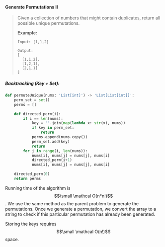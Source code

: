#### Generate Permutations II

> Given a collection of numbers that might contain duplicates, return all possible unique permutations.
>
> **Example:**
>
> ```
> Input: [1,1,2]
>
> Output:
> [
>   [1,1,2],
>   [1,2,1],
>   [2,1,1]
> ]
> ```

##### Backtracking \(Key + Set\):

```py
def permuteUnique(nums: 'List[int]') -> 'List[List[int]]':
    perm_set = set()
    perms = []
    
    def directed_perm(i):
        if i == len(nums):
            key = "".join(map(lambda x: str(x), nums))
            if key in perm_set:
                return
            perms.append(nums.copy())
            perm_set.add(key)
            return
        for j in range(i, len(nums)):
            nums[i], nums[j] = nums[j], nums[i]
            directed_perm(i+1)
            nums[i], nums[j] = nums[j], nums[i]
    
    directed_perm(0)
    return perms
```

Running time of the algorithm is $$\small \mathcal O(n*n!)$$. We use the same method as the parent problem to generate the permutations. Once we generate a permutation, we convert the array to a string to check if this particular permutation has already been generated. 

Storing the keys requires $$\small \mathcal O(n!)$$ space.

